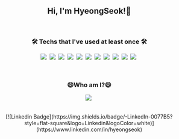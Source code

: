<h2 align="center">Hi, I'm HyeongSeok!👋 </h2> <br>


<!-- ![Anurag's GitHub stats](https://github-readme-stats.vercel.app/api?username=lhs961021&show_icons=true&theme=dracula) -->

<h3 align="center">🛠 Techs that I've used at least once 🛠</h3>

<p align="center">
  <img src="https://img.shields.io/badge/C-A8B9CC?style=flat-square&logo=C&logoColor=white"/></a>&nbsp
  <img src="https://img.shields.io/badge/Python-3776AB?style=flat-square&logo=Python&logoColor=white"/></a>&nbsp
  <img src="https://img.shields.io/badge/R-276D73?style=flat-square&logo=r"/></a>&nbsp
  <img src="https://img.shields.io/badge/Django-092E20?style=flat-square&logo=Django"/></a>&nbsp
  <img src="https://img.shields.io/badge/HTML5-E34F26?style=flat-square&logo=HTML5&logoColor=white"/></a>&nbsp
  <img src="https://img.shields.io/badge/CSS3-1572B6?style=flat-square&logo=CSS3"/></a>&nbsp
  <img src="https://img.shields.io/badge/Git-F05032?style=flat-square&logo=git&logoColor=white"/></a>&nbsp
  <img src="https://img.shields.io/badge/GitHub-181717?style=flat-square&logo=github"/></a>&nbsp
  <img src="https://img.shields.io/badge/Amazon-FF9900?style=flat-square&logo=amazon-aws"/></a>&nbsp
  <img src="https://img.shields.io/badge/Unity-000000?style=flat-square&logo=Unity"/></a>&nbsp
  <img src="https://img.shields.io/badge/Java-ff7f00?style=flat-square&logo=Java"/></a>&nbsp
</p>
<br>


<h3 align="center"> 😄Who am I?😄 </h3>

<p align="center">
  <a href="https://www.instagram.com/yolololo_hs/"><img src="https://img.shields.io/badge/Instagram-E4405F?style=flat-square&logo=Instagram&logoColor=white&link=https://www.instagram.com/woo0_hooo/"/></a>&nbsp
</p><br> 

<div align=center>
  [![Linkedin Badge](https://img.shields.io/badge/-LinkedIn-0077B5?style=flat-square&logo=Linkedin&logoColor=white)](https://www.linkedin.com/in/hyeongseok)
</div>
<!-- [![Anurag's github stats](https://github-readme-stats.vercel.app/api?username=lhs961021)](https://github.com/anuraghazra/github-readme-stas) -->

<!-- [![Top Langs](https://github-readme-stats.vercel.app/api/top-langs/?username=lhs961021&layout=compact)](https://github.com/anuraghazra/github-readme-stas) -->


<!--
- 🔭 I’m currently working on ...
- 🌱 I’m currently learning ...
- 👯 I’m looking to collaborate on ...
- 🤔 I’m looking for help with ...
- 💬 Ask me about ...
- 📫 How to reach me: ...
- 😄 Pronouns: ...
- ⚡ Fun fact: ...
-->
